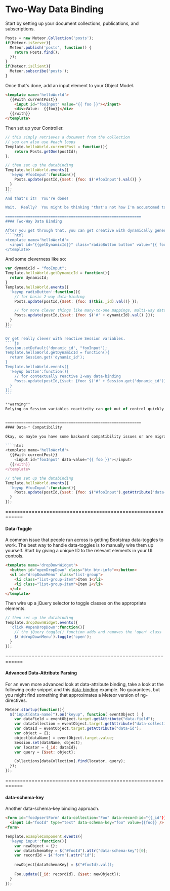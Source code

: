Two-Way Data Binding
==============================



Start by setting up your document collections, publications, and subscriptions.  
````js
Posts = new Meteor.Collection('posts');
if(Meteor.isServer){
  Meteor.publish('posts', function() {
    return Posts.find();
  });
}
if(Meteor.isClient){
  Meteor.subscribe('posts');
}

````

Once that's done, add an input element to your Object Model.
````html
<template name='helloWorld'>
  {{#with currentPost}}
    <input id="fooInput" value="{{ foo }}"></input>
    <div>Value:  {{foo}}</div>
  {{/with}}
</template>
````

Then set up your Controller.
````js
// this simply retrieves a document from the collection
// you can also use #each loops
Template.helloWorld.currentPost = function(){
    return Posts.getOne(postId);
};

// then set up the databinding
Template.helloWorld.events({
  'keyup #fooInput':function(){
    Posts.update(postId,{$set: {foo: $('#fooInput').val()} }
  }
});
```
And that's it!  You're done!  

Wait.  Really?  You might be thinking "that's not how I'm accustomed to doing data bindings.  Where are the data-* attributes?".  Well, the good news is that Meteor's client-side minimongo data store handles most all of the data synchronization for you, and exposes a data context along with your Blaze templates.  And that effectively eliminates the need to have data-* attributes.  The only thing you need to do is expose some hooks between the datastore and the template using a spacebars syntax, which is similar to PHP, moustache, and handlebars.  

============================================================
#### Two-Way Data Binding  

After you get through that, you can get creative with dynamically generated data-bindings like this:
````html
<template name='helloWorld'>
  <input id="{{getDynamicId}}" class="radioButton button" value="{{ foo }}"></input>
</template>
````

And some cleverness like so:
````js
var dynamicId = "fooInput";
Template.helloWorld.getDynamicId = function(){
  return dynamicId;
}
Template.helloWorld.events({
  'keyup radioButton':function(){    
    // for basic 2-way data-binding
    Posts.update(postId,{$set: {foo: $(this._id).val()} });  

    // for more clever things like many-to-one mappings, multi-way databindings, etc.
    Posts.update(postId,{$set: {foo: $('#' + dynamicId).val() }});
  }
});
```

Or get really clever with reactive Session variables.  
````js
Session.setDefault('dynamic_id', "fooInput");
Template.helloWorld.getDynamicId = function(){
  return Session.get('dynamic_id');
}
Template.helloWorld.events({
  'keyup button':function(){    
    // for contextually reactive 2-way data-binding
    Posts.update(postId,{$set: {foo: $('#' + Session.get('dynamic_id')).val() }});
  }
});
```

**warning**  
Relying on Session variables reactivity can get out of control quickly.  Contextually reactive multi-way databinding can be super powerful, but be sure to have a test applet where you can study and confirm the behavior of the queries and templates you're trying to render.  This kind of approach can become combinatorially complex very quickly.


============================================================
#### Data-* Compatibility

Okay, so maybe you have some backward compatibility issues or are migrating an application from Angular or Knockout to Meteor, and have a who bunch of data-* syntax that you have to deal with.  How to make Meteor play nicely with them?  Well, remember that you can place spacebar brackets pretty much anywhere in your HTML and CSS selectors can query by attribute type and there is the ``getAttribute`` method.  Your HTML will be a bit more cluttered than it needs to be, and your CSS selectors won't be as fast and can get overloaded; but you can make it work.

````html
<template name='helloWorld'>
  {{#with currentPost}}
    <input id="fooInput" data-value="{{ foo }}"></input>
  {{/with}}
</template>
````

````js
// then set up the databinding
Template.helloWorld.events({
  'keyup #fooInput':function(){
    Posts.update(postId,{$set: {foo: $("#fooInput").getAttribute('data-value')} })
  }
});
````

============================================================
#### Data-Toggle 

A common issue that people run across is getting Bootstrap data-toggles to work.  The best way to handle data-toggles is to manually wire them up yourself.  Start by giving a unique ID to the relevant elements in your UI controls.

````html
<template name='dropDownWidget'>
  <button id="openDropDown" class="btn btn-info"></button>
  <ul id="dropDownMenu" class="list-group">
    <li class="list-group-item">Item 1</li>
    <li class="list-group-item">Item 2</li>
  </ul>
</template>
````

Then wire up a jQuery selector to toggle classes on the appropriate elements. 
````js
// then set up the databinding
Template.dropDownWidget.events({
  'click #openDropDown':function(){
    // the jQuery toggle() function adds and removes the 'open' class
    $('#dropDownMenu').toggle('open');
  }
});
````

============================================================
#### Advanced Data-Attribute Parsing 

For an even more advanced look at data-attribute binding, take a look at the following code snippet and this [data-binding](https://github.com/awatson1978/data-bindings) example.  No guarantees, but you might find something that approximates a Meteor version of ng-directives.

````js
Meteor.startup(function(){
  $("input[data-name]").on("keyup", function( eventObject ) {
    var dataField = eventObject.target.getAttribute("data-field");
    var dataCollection = eventObject.target.getAttribute("data-collection");
    var dataId = eventObject.target.getAttribute("data-id");
    var object = {};
    object[dataName] = eventObject.target.value;
    Session.set(dataName, object);
    var locator = {_id: dataId};
    var query = {$set: object};

    Collections[dataCollection].find(locator, query);
  });
});

````


============================================================
#### data-schema-key
Another data-schema-key binding approach.

````html
<form id="fooUpsertForm" data-collection="Foo" data-record-id="{{_id"}}> 
  <input id="fooId" type="text" data-schema-key="foo" value={{foo}} /> 
<form>
````

````js
Template.exampleComponent.events({
  'keyup input':function(){
    var newObject = {};
    var dataSchemaKey = $("#fooId").attr("data-schema-key")[0];
    var recordId = $('form').attr("id");
    
    newObject[dataSchemaKey] = $("#fooId).val();
    
    Foo.update({_id: recordId}, {$set: newObject});
  }
});
````

